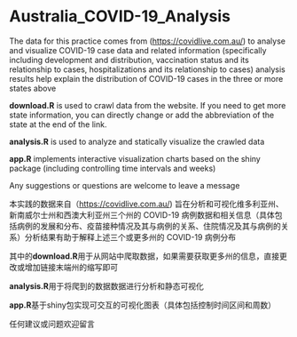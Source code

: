 # Australia_COVID-19_Analysis

The data for this practice comes from (https://covidlive.com.au/) to analyse and visualize COVID-19 case data and related information (specifically including development and distribution, vaccination status and its relationship to cases, hospitalizations and its relationship to cases) analysis results help explain the distribution of COVID-19 cases in the three or more states above

**download.R** is used to crawl data from the website. If you need to get more state information, you can directly change or add the abbreviation of the state at the end of the link.

**analysis.R** is used to analyze and statically visualize the crawled data

**app.R** implements interactive visualization charts based on the shiny package (including controlling time intervals and weeks)

Any suggestions or questions are welcome to leave a message


本实践的数据来自（https://covidlive.com.au/)  旨在分析和可视化维多利亚州、新南威尔士州和西澳大利亚州三个州的 COVID-19 病例数据和相关信息（具体包括病例的发展和分布、疫苗接种情况及其与病例的关系、住院情况及其与病例的关系）分析结果有助于解释上述三个或更多州的 COVID-19 病例分布

其中的**download.R**用于从网站中爬取数据，如果需要获取更多州的信息，直接更改或增加链接末端州的缩写即可

**analysis.R**用于将爬到的数据数据进行分析和静态可视化

**app.R**基于shiny包实现可交互的可视化图表（具体包括控制时间区间和周数）

任何建议或问题欢迎留言


